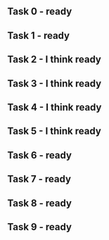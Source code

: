 ## Task 0 - ready
## Task 1 - ready
## Task 2 - I think ready
## Task 3 - I think ready
## Task 4 - I think ready
## Task 5 - I think ready
## Task 6 - ready
## Task 7 - ready
## Task 8 - ready
## Task 9 - ready
